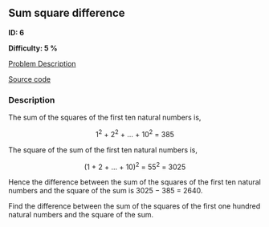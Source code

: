 ## Sum square difference

**ID: 6**

**Difficulty: 5 %**

[Problem Description](https://projecteuler.net/problem=6)

[Source code](main.cpp)

### Description
<div class="problem_content" role="problem">
<p>The sum of the squares of the first ten natural numbers is,</p>
<div style="text-align:center;">1<sup>2</sup> + 2<sup>2</sup> + ... + 10<sup>2</sup> = 385</div>
<p>The square of the sum of the first ten natural numbers is,</p>
<div style="text-align:center;">(1 + 2 + ... + 10)<sup>2</sup> = 55<sup>2</sup> = 3025</div>
<p>Hence the difference between the sum of the squares of the first ten natural numbers and the square of the sum is 3025 − 385 = 2640.</p>
<p>Find the difference between the sum of the squares of the first one hundred natural numbers and the square of the sum.</p>
</div>